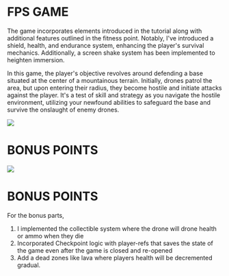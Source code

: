 # FPS GAME

The game incorporates elements introduced in the tutorial along with additional features outlined in the fitness point. Notably, I've introduced a shield, health, and endurance system, enhancing the player's survival mechanics. Additionally, a screen shake system has been implemented to heighten immersion.

In this game, the player's objective revolves around defending a base situated at the center of a mountainous terrain. Initially, drones patrol the area, but upon entering their radius, they become hostile and initiate attacks against the player. It's a test of skill and strategy as you navigate the hostile environment, utilizing your newfound abilities to safeguard the base and survive the onslaught of enemy drones.


[![](https://markdown-videos-api.jorgenkh.no/youtube/{sYkvtzq72MY-z8o})](https://youtu.be/{sYkvtzq72MY-z8o})



# BONUS POINTS
[![](https://markdown-videos-api.jorgenkh.no/youtube/{v=sYkvtzq72MY})](https://youtu.be/{v=sYkvtzq72MY})


# BONUS POINTS
For the bonus parts,

1. I implemented the collectible system where the drone will drone health or ammo when they die
2. Incorporated Checkpoint logic with player-refs that saves the state of the game even after the game is closed and re-opened
3. Add a dead zones like lava where players health will be decremented gradual.
